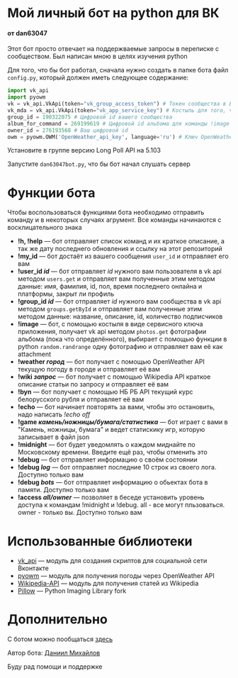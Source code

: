 # Мой личный бот на python для ВК
#### от dan63047

Этот бот просто отвечает на поддержваемые запросы в переписке с сообществом. Был написан мною в целях изучения python
 
Для того, что бы бот работал, сначала нужно создать в папке бота файл `config.py`, который должен иметь следующее содержание:

```python
import vk_api
import pyowm
vk = vk_api.VkApi(token="vk_group_access_token") # Токен сообщества в ВК
vk_mda = vk_api.VkApi(token="vk_app_service_key") # Костыль для того, чтобы работал метод photos.get
group_id = 190322075 # Цифровой id вашего сообщества
album_for_command = 269199619 # Цифровой id альбома для команды !image
owner_id = 276193568 # Ваш цифровой id
owm = pyowm.OWM('OpenWeather_api_key', language='ru') # Ключ OpenWeather API для функции погоды
```

Установите в группе версию Long Poll API на 5.103

Запустите `dan63047bot.py`, что бы бот начал слушать сервер

# Функции бота

Чтобы воспользоваться функциями бота необходимо отправить команду и в некоторых случаях агрумент. Все команды начинаются с восклицательного знака

* **!h, !help** — бот отправляет список команд и их краткое описание, а так же дату последнего обновления и ссылку на этот репозиторий
* **!my_id** — бот достаёт из вашего сообщения `user_id` и отправляет его вам
* **!user_id *id*** — бот отправляет *id* нужного вам пользователя в vk api методом `users.get` и отправляет вам полученные этим методом данные: имя, фамилия, id, пол, время последнего онлайна и платформы, закрыт ли профиль
* **!group_id *id*** — бот отправляет *id* нужного вам сообщества в vk api методом `groups.getById` и отправляет вам полученные этим методом данные: название, описание, id, количество подписчиков
* **!image** — бот, с помощью костыля в виде сервисного ключа приложения, получает vk api методом `photos.get` фотографии альбома (пока что определённого), выбирает с помощью функции в python `random.randrange` одну фотографию и отправляет вам её как attachment
* **!weather *город*** — бот получает с помощью OpenWeather API текущую погоду в городе и отправляет её вам
* **!wiki *запрос*** — бот получает с помощью Wikipedia API краткое описание статьи по запросу и отправляет её вам
* **!byn** — бот получает с помощью НБ РБ API текущий курс белорусского рубля и отправляет её вам
* **!echo** — бот начинает повторять за вами, чтобы это остановить, надо написать *!echo off*
* **!game *камень/ножницы/бумага/статистика*** — бот играет с вами в "Камень, ножницы, бумага" и ведет статискику игр, которую записывает в файл json
* **!midnight** — бот будет уведомлять о каждом миднайте по Московскому времени. Введите ещё раз, чтобы отменить это
* **!debug** — бот отправляет информацию о своём состоянии
* **!debug *log*** — бот отправляет последние 10 строк из своего лога. Доступно только вам
* **!debug *bots*** — бот отправляет информацию о обьектах бота в памяти. Доступно только вам
* **!access *all/owner*** — позволяет в беседе установить уровень доступа к командам !midnight и !debug. all - все могут пльзоваться. owner - только вы. Доступно только вам

# Использованные библиотеки

* [vk_api](https://github.com/python273/vk_api) — модуль для создания скриптов для социальной сети Вконтакте
* [pyowm](https://github.com/csparpa/pyowm) — модуль для получения погоды через OpenWeather API
* [Wikipedia-API](https://github.com/martin-majlis/Wikipedia-API) — модуль для получения статей из Wikipedia
* [Pillow](https://github.com/python-pillow/Pillow) — Python Imaging Library fork

# Дополнительно

С ботом можно пообщаться [здесь](https://vk.com/im?sel=-190322075)

Автор бота: [Даниил Михайлов](https://vk.com/dan63047)

Буду рад помощи и поддержке